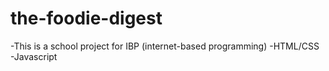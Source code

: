 # the-foodie-digest
-This is a school project for IBP (internet-based programming)
-HTML/CSS
-Javascript